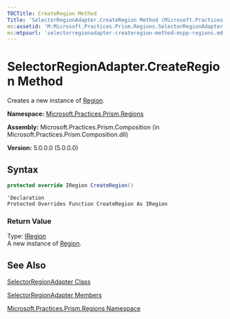 ```yaml
---
TOCTitle: CreateRegion Method
Title: 'SelectorRegionAdapter.CreateRegion Method (Microsoft.Practices.Prism.Regions)'
ms:assetid: 'M:Microsoft.Practices.Prism.Regions.SelectorRegionAdapter.CreateRegion'
ms:mtpsurl: 'selectorregionadapter-createregion-method-mspp-regions.md'
---
```



# SelectorRegionAdapter.CreateRegion Method

Creates a new instance of [Region](/patterns-practices/reference/iregion-interface-mspp-regions).

**Namespace:** [Microsoft.Practices.Prism.Regions](/patterns-practices/reference/mspp-regions-namespace)

**Assembly:** Microsoft.Practices.Prism.Composition (in Microsoft.Practices.Prism.Composition.dll)

**Version:** 5.0.0.0 (5.0.0.0)

## Syntax
```C#
protected override IRegion CreateRegion()
```
```VB
'Declaration
Protected Overrides Function CreateRegion As IRegion
```
### Return Value

Type: [IRegion](/patterns-practices/reference/iregion-class-mspp-regions)   
A new instance of [Region](/patterns-practices/reference/iregion-interface-mspp-regions).

## See Also

[SelectorRegionAdapter Class](/patterns-practices/reference/selectorregionadapter-class-mspp-regions)

[SelectorRegionAdapter Members](/patterns-practices/reference/selectorregionadapter-members-mspp-regions)

[Microsoft.Practices.Prism.Regions Namespace](/patterns-practices/reference/mspp-regions-namespace)